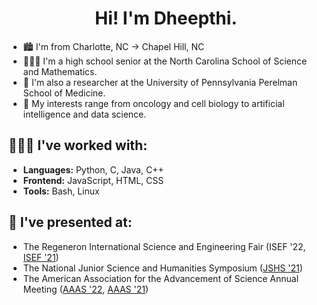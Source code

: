 <h1 align="center">Hi! I'm Dheepthi.</h1>

- 🏙️ I'm from Charlotte, NC → Chapel Hill, NC
- 👩🏾‍🎓 I'm a high school senior at the North Carolina School of Science and Mathematics.
- 🔬 I'm also a researcher at the University of Pennsylvania Perelman School of Medicine.
- 🤯 My interests range from oncology and cell biology to artificial intelligence and data science.

## 👩🏾‍💻 I've worked with:
- **Languages:** Python, C, Java, C++
- **Frontend:** JavaScript, HTML, CSS
- **Tools:** Bash, Linux

## 🔮 I've presented at:
- The Regeneron International Science and Engineering Fair (ISEF '22, [ISEF '21](https://abstracts.societyforscience.org/Home/FullAbstract?ProjectId=20109))
- The National Junior Science and Humanities Symposium ([JSHS '21](http://jshs.org/wp-content/uploads/2021/06/2021-NJSHS-Abstract-Catalog.pdf))
- The American Association for the Advancement of Science Annual Meeting ([AAAS '22](https://aaas.confex.com/aaas/2022/meetingapp.cgi/Paper/30408), [AAAS '21](https://aaas.confex.com/aaas/2021/meetingapp.cgi/Paper/29091))
